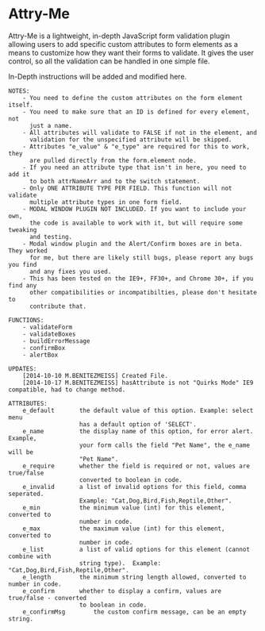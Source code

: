 Attry-Me
==

Attry-Me is a lightweight, in-depth JavaScript form validation plugin allowing users to add specific custom attributes to form elements as a means to customize how they want their forms to validate. It gives the user control, so all the validation can be handled in one simple file.

In-Depth instructions will be added and modified here.

	NOTES:
		- You need to define the custom attributes on the form element itself.
		- You need to make sure that an ID is defined for every element, not 
		  just a name.
		- All attributes will validate to FALSE if not in the element, and 
		  validation for the unspecified attribute will be skipped.
		- Attributes "e_value" & "e_type" are required for this to work, they 
		  are pulled directly from the form.element node.
		- If you need an attribute type that isn't in here, you need to add it 
		  to both attrNameArr and to the switch statement.
		- Only ONE ATTRIBUTE TYPE PER FIELD. This function will not validate 
		  multiple attribute types in one form field.
		- MODAL WINDOW PLUGIN NOT INCLUDED. If you want to include your own, 
		  the code is available to work with it, but will require some tweaking 
		  and testing.
		- Modal window plugin and the Alert/Confirm boxes are in beta. They worked 
		  for me, but there are likely still bugs, please report any bugs you find 
		  and any fixes you used.
		- This has been tested on the IE9+, FF30+, and Chrome 30+, if you find any 
		  other compatibilities or incompatibilties, please don't hesitate to 
		  contribute that.
		
	FUNCTIONS:
		- validateForm
		- validateBoxes
		- buildErrorMessage
		- confirmBox
		- alertBox
	
	UPDATES:
		[2014-10-10 M.BENITEZMEISS] Created File.
		[2014-10-17 M.BENITEZMEISS] hasAttribute is not "Quirks Mode" IE9 compatible, had to change method.
		
	ATTRIBUTES:
		e_default		the default value of this option. Example: select menu 
						has a default option of 'SELECT'.			
		e_name			the display name of this option, for error alert. Example, 
						your form calls the field "Pet Name", the e_name will be 
						"Pet Name".
		e_require		whether the field is required or not, values are true/false 
						converted to boolean in code.
		e_invalid		a list of invalid options for this field, comma seperated. 
						Example: "Cat,Dog,Bird,Fish,Reptile,Other".
		e_min			the minimum value (int) for this element, converted to 
						number in code.
		e_max			the maximum value (int) for this element, converted to 
						number in code.
		e_list			a list of valid options for this element (cannot combine with 
						string type).  Example: "Cat,Dog,Bird,Fish,Reptile,Other".
		e_length		the minimum string length allowed, converted to number in code.
		e_confirm		whether to display a confirm, values are true/false - converted 
						to boolean in code.
		e_confirmMsg		the custom confirm message, can be an empty string.

